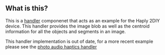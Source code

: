 ## What is this? 

This is a [handler](https://github.com/Shared-Reality-Lab/IMAGE-server/wiki/2.-Handlers,-Preprocessors-and-Services#handlers) componenet that acts as an example for the Haply 2DIY device. This handler provides the image blob as well as the centroid information for all the objects and segments in an image. 

This handler implementation is out of date, for a more recent example please see the [photo audio haptics handler](../..//handlers/photo-audio-handler)
